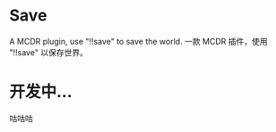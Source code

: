 # Save

A MCDR plugin, use "!!save" to save the world.
一款 MCDR 插件，使用 "!!save" 以保存世界。

# 开发中...

咕咕咕
